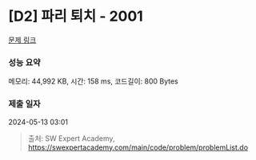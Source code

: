 # [D2] 파리 퇴치 - 2001 

[문제 링크](https://swexpertacademy.com/main/code/problem/problemDetail.do?contestProbId=AV5PzOCKAigDFAUq) 

### 성능 요약

메모리: 44,992 KB, 시간: 158 ms, 코드길이: 800 Bytes

### 제출 일자

2024-05-13 03:01



> 출처: SW Expert Academy, https://swexpertacademy.com/main/code/problem/problemList.do